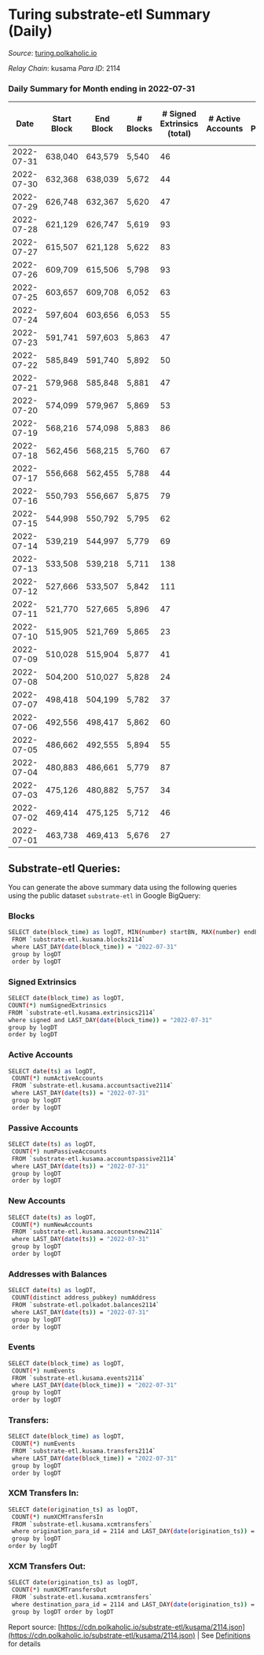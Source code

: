 # Turing substrate-etl Summary (Daily)

_Source_: [turing.polkaholic.io](https://turing.polkaholic.io)

*Relay Chain*: kusama
*Para ID*: 2114



### Daily Summary for Month ending in 2022-07-31


| Date | Start Block | End Block | # Blocks | # Signed Extrinsics (total) | # Active Accounts | # Passive | # New | # Addresses with Balances | # Events | # Transfers | # XCM Transfers In | # XCM Transfers Out | Issues | 
| ---- | ----------- | --------- | -------- | --------------------------- | ----------------- | --------- | ----- | ------------------------- | -------- | ----------- | ------------------ | ------------------- | ------ |
| 2022-07-31 | 638,040 | 643,579 | 5,540 | 46 |  |  |  | 1,516 | 23,665 | 6  |   |   |  |
| 2022-07-30 | 632,368 | 638,039 | 5,672 | 44 |  |  |  | 1,515 | 22,619 |   |   |   |  |
| 2022-07-29 | 626,748 | 632,367 | 5,620 | 47 |  |  |  | 1,515 | 23,216 | 2  |   |   |  |
| 2022-07-28 | 621,129 | 626,747 | 5,619 | 93 |  |  |  | 1,515 | 22,955 | 8  | 1 ($0.09) | 3 ($0.10) |  |
| 2022-07-27 | 615,507 | 621,128 | 5,622 | 83 |  |  |  | 1,513 | 22,130 | 9  | 1 ($0.09) |   |  |
| 2022-07-26 | 609,709 | 615,506 | 5,798 | 93 |  |  |  | 1,511 | 23,572 | 29  |   |   |  |
| 2022-07-25 | 603,657 | 609,708 | 6,052 | 63 |  |  |  | 1,500 | 23,791 | 7  |   |   |  |
| 2022-07-24 | 597,604 | 603,656 | 6,053 | 55 |  |  |  | 1,499 | 23,587 | 7  |   |   |  |
| 2022-07-23 | 591,741 | 597,603 | 5,863 | 47 |  |  |  | 1,499 | 23,045 | 1  |   |   |  |
| 2022-07-22 | 585,849 | 591,740 | 5,892 | 50 |  |  |  | 1,499 | 23,014 | 5  |   |   |  |
| 2022-07-21 | 579,968 | 585,848 | 5,881 | 47 |  |  |  | 1,498 | 21,839 | 3  |   |   |  |
| 2022-07-20 | 574,099 | 579,967 | 5,869 | 53 |  |  |  | 1,498 | 22,850 | 2  | 1  | 1  |  |
| 2022-07-19 | 568,216 | 574,098 | 5,883 | 86 |  |  |  | 1,498 | 22,908 | 6  | 3 ($18.81) |   |  |
| 2022-07-18 | 562,456 | 568,215 | 5,760 | 67 |  |  |  | 1,496 | 22,372 | 10  |   |   |  |
| 2022-07-17 | 556,668 | 562,455 | 5,788 | 44 |  |  |  | 1,494 | 21,148 |   |   |   |  |
| 2022-07-16 | 550,793 | 556,667 | 5,875 | 79 |  |  |  | 1,494 | 22,402 | 6  |   |   |  |
| 2022-07-15 | 544,998 | 550,792 | 5,795 | 62 |  |  |  | 1,490 | 21,998 | 12  | 4 ($0.58) | 2  |  |
| 2022-07-14 | 539,219 | 544,997 | 5,779 | 69 |  |  |  | 1,484 | 20,620 | 4  |   |   |  |
| 2022-07-13 | 533,508 | 539,218 | 5,711 | 138 |  |  |  | 1,484 | 21,098 | 6  |   |   |  |
| 2022-07-12 | 527,666 | 533,507 | 5,842 | 111 |  |  |  | 1,481 | 20,576 | 9  |   |   |  |
| 2022-07-11 | 521,770 | 527,665 | 5,896 | 47 |  |  |  | 1,478 | 19,269 | 4  |   |   |  |
| 2022-07-10 | 515,905 | 521,769 | 5,865 | 23 |  |  |  | 1,477 | 19,732 | 2  |   |   |  |
| 2022-07-09 | 510,028 | 515,904 | 5,877 | 41 |  |  |  | 1,477 | 19,739 | 4  |   |   |  |
| 2022-07-08 | 504,200 | 510,027 | 5,828 | 24 |  |  |  | 1,476 | 19,524 | 1  |   |   |  |
| 2022-07-07 | 498,418 | 504,199 | 5,782 | 37 |  |  |  | 1,475 | 18,719 | 4  |   |   |  |
| 2022-07-06 | 492,556 | 498,417 | 5,862 | 60 |  |  |  | 1,474 | 19,690 | 5  |   |   |  |
| 2022-07-05 | 486,662 | 492,555 | 5,894 | 55 |  |  |  | 1,472 | 19,654 | 2  |   |   |  |
| 2022-07-04 | 480,883 | 486,661 | 5,779 | 87 |  |  |  | 1,471 | 19,484 | 6  |   |   |  |
| 2022-07-03 | 475,126 | 480,882 | 5,757 | 34 |  |  |  | 1,471 | 18,331 | 2  |   |   |  |
| 2022-07-02 | 469,414 | 475,125 | 5,712 | 46 |  |  |  | 1,471 | 18,853 | 2  |   |   |  |
| 2022-07-01 | 463,738 | 469,413 | 5,676 | 27 |  |  |  | 1,471 | 17,877 | 5  |   |   |  |

## Substrate-etl Queries:
You can generate the above summary data using the following queries using the public dataset `substrate-etl` in Google BigQuery:

### Blocks
```bash
SELECT date(block_time) as logDT, MIN(number) startBN, MAX(number) endBN, COUNT(*) numBlocks 
 FROM `substrate-etl.kusama.blocks2114`  
 where LAST_DAY(date(block_time)) = "2022-07-31" 
 group by logDT 
 order by logDT
```

### Signed Extrinsics
```bash
SELECT date(block_time) as logDT, 
COUNT(*) numSignedExtrinsics 
FROM `substrate-etl.kusama.extrinsics2114`  
where signed and LAST_DAY(date(block_time)) = "2022-07-31" 
group by logDT 
order by logDT
```

### Active Accounts
```bash
SELECT date(ts) as logDT, 
 COUNT(*) numActiveAccounts 
 FROM `substrate-etl.kusama.accountsactive2114` 
 where LAST_DAY(date(ts)) = "2022-07-31" 
 group by logDT 
 order by logDT
```

### Passive Accounts
```bash
SELECT date(ts) as logDT, 
 COUNT(*) numPassiveAccounts 
 FROM `substrate-etl.kusama.accountspassive2114` 
 where LAST_DAY(date(ts)) = "2022-07-31" 
 group by logDT 
 order by logDT
```

### New Accounts
```bash
SELECT date(ts) as logDT, 
 COUNT(*) numNewAccounts 
 FROM `substrate-etl.kusama.accountsnew2114` 
 where LAST_DAY(date(ts)) = "2022-07-31" 
 group by logDT
 order by logDT
```

### Addresses with Balances
```bash
SELECT date(ts) as logDT,
 COUNT(distinct address_pubkey) numAddress 
 FROM `substrate-etl.polkadot.balances2114` 
 where LAST_DAY(date(ts)) = "2022-07-31" 
 group by logDT 
 order by logDT
```

### Events
```bash
SELECT date(block_time) as logDT, 
 COUNT(*) numEvents 
 FROM `substrate-etl.kusama.events2114` 
 where LAST_DAY(date(block_time)) = "2022-07-31" 
 group by logDT 
 order by logDT
```

### Transfers:
```bash
SELECT date(block_time) as logDT, 
 COUNT(*) numEvents 
 FROM `substrate-etl.kusama.transfers2114` 
 where LAST_DAY(date(block_time)) = "2022-07-31" 
 group by logDT 
 order by logDT
```

### XCM Transfers In:
```bash
SELECT date(origination_ts) as logDT, 
 COUNT(*) numXCMTransfersIn 
 FROM `substrate-etl.kusama.xcmtransfers` 
 where origination_para_id = 2114 and LAST_DAY(date(origination_ts)) = "2022-07-31" 
 group by logDT 
order by logDT
```

### XCM Transfers Out:
```bash
SELECT date(origination_ts) as logDT, 
 COUNT(*) numXCMTransfersOut 
 FROM `substrate-etl.kusama.xcmtransfers` 
 where destination_para_id = 2114 and LAST_DAY(date(origination_ts)) = "2022-07-31" 
 group by logDT order by logDT
```


Report source: [https://cdn.polkaholic.io/substrate-etl/kusama/2114.json](https://cdn.polkaholic.io/substrate-etl/kusama/2114.json) | See [Definitions](/DEFINITIONS.md) for details
